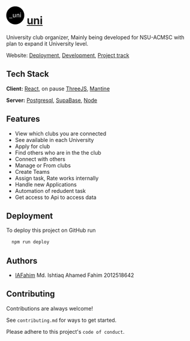 # <img src="public/logo192.png" alt="logo" width="48"/> [uni](https://github.com/IAFahim/uni)

University club organizer, Mainly being developed for NSU-ACMSC with plan to expand it University level.


Website:
[Deployment](https://iafahim.github.io/uni),
[Development](https://github.com/IAFahim/uni),
[Project track](https://github.com/users/IAFahim/projects/2)


## Tech Stack

**Client:** [React](https://reactjs.org), on pause [ThreeJS](https://threejs.org), [Mantine](https://mantine.dev)

**Server:** [Postgresql](https://www.postgresql.org), [SupaBase](https://supabase.com), [Node](https://nodejs.org)


## Features

- View which clubs you are connected
- See available in each University
- Apply for club
- Find others who are in the the club
- Connect with others
- Manage or From clubs
- Create Teams
- Assign task, Rate works internally
- Handle new Applications
- Automation of redudent task
- Get access to Api to access data

## Deployment

To deploy this project on GitHub run

```bash
  npm run deploy
```


## Authors

- [IAFahim](https://www.github.com/octokatherine) Md. Ishtiaq Ahamed Fahim 2012518642


## Contributing

Contributions are always welcome!

See `contributing.md` for ways to get started.

Please adhere to this project's `code of conduct`.

